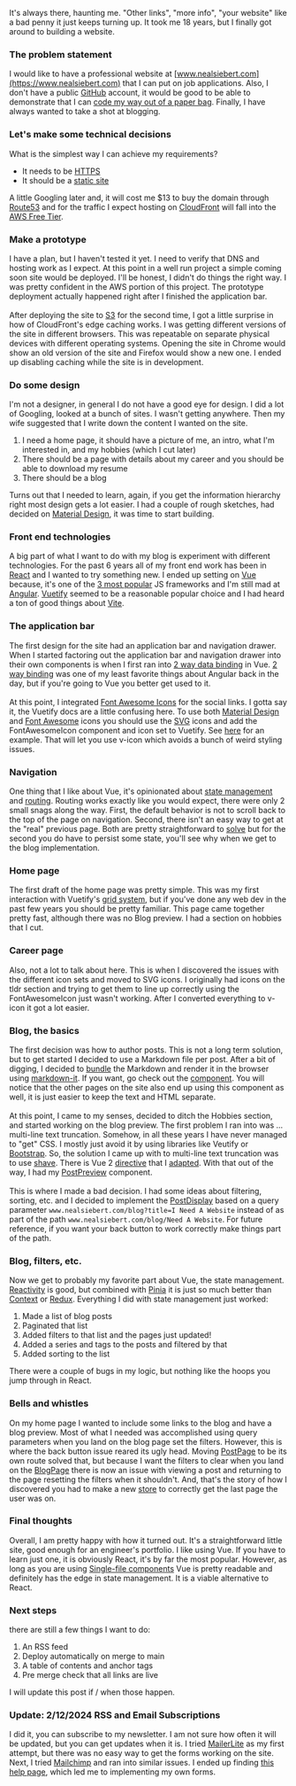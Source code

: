 It's always there, haunting me. "Other links", "more info", "your website" like a bad penny it just keeps turning up. It took me 18 years, but I finally got around to building a website.
### The problem statement
I would like to have a professional website at [www.nealsiebert.com](https://www.nealsiebert.com) that I can put on job applications. Also, I don't have a public [GitHub](https://github.com/nealsiebert/) account, it would be good to be able to demonstrate that I can [code my way out of a paper bag](https://github.com/nealsiebert/vue-site). Finally, I have always wanted to take a shot at blogging.
### Let's make some technical decisions
What is the simplest way I can achieve my requirements?
* It needs to be [HTTPS](https://en.wikipedia.org/wiki/HTTPS)
* It should be a [static site](https://en.wikipedia.org/wiki/Static_web_page)

A little Googling later and, it will cost me $13 to buy the domain through [Route53](https://docs.aws.amazon.com/Route53/latest/DeveloperGuide/domain-register.html) and for the traffic I expect hosting on [CloudFront](https://docs.aws.amazon.com/Route53/latest/DeveloperGuide/getting-started-cloudfront-overview.html) will fall into the [AWS Free Tier](https://aws.amazon.com/free/?all-free-tier.sort-by=item.additionalFields.SortRank&all-free-tier.sort-order=asc&awsf.Free%20Tier%20Types=*all&awsf.Free%20Tier%20Categories=*all).
### Make a prototype
I have a plan, but I haven't tested it yet. I need to verify that DNS and hosting work as I expect. At this point in a well run project a simple coming soon site would be deployed. I'll be honest, I didn't do things the right way. I was pretty confident in the AWS portion of this project. The prototype deployment actually happened right after I finished the application bar.\
\
After deploying the site to [S3](https://aws.amazon.com/s3/) for the second time, I got a little surprise in how of CloudFront's edge caching works. I was getting different versions of the site in different browsers. This was repeatable on separate physical devices with different operating systems. Opening the site in Chrome would show an old version of the site and Firefox would show a new one. I ended up disabling caching while the site is in development.
### Do some design
I'm not a designer, in general I do not have a good eye for design. I did a lot of Googling, looked at a bunch of sites. I wasn't getting anywhere. Then my wife suggested that I write down the content I wanted on the site.
1. I need a home page, it should have a picture of me, an intro, what I'm interested in, and my hobbies (which I cut later)
2. There should be a page with details about my career and you should be able to download my resume
3. There should be a blog

Turns out that I needed to learn, again, if you get the information hierarchy right most design gets a lot easier. I had a couple of rough sketches, had decided on [Material Design](https://m3.material.io/), it was time to start building.
### Front end technologies
A big part of what I want to do with my blog is experiment with different technologies. For the past 6 years all of my front end work has been in [React](https://react.dev/) and I wanted to try something new. I ended up setting on [Vue](https://vuejs.org/) because, it's one of the [3 most popular](https://npmtrends.com/@angular/core-vs-react-vs-svelte-vs-vue) JS frameworks and I'm still mad at [Angular](https://angular.io/). [Vuetify](https://vuetifyjs.com) seemed to be a reasonable popular choice and I had heard a ton of good things about [Vite](https://vitejs.dev/).
### The application bar
The first design for the site had an application bar and navigation drawer. When I started factoring out the application bar and navigation drawer into their own components is when I first ran into [2 way data binding](https://vuejs.org/api/built-in-directives.html#v-model) in Vue. [2 way binding](https://angular.io/guide/two-way-binding) was one of my least favorite things about Angular back in the day, but if you're going to Vue you better get used to it.\
\
At this point, I integrated [Font Awesome Icons](https://vuetifyjs.com/en/features/icon-fonts/) for the social links. I gotta say it, the Vuetify docs are a little confusing here. To use both [Material Design](https://fonts.google.com/icons) and [Font Awesome](https://fontawesome.com/search?o=r&m=free) icons you should use the [SVG](https://vuetifyjs.com/en/features/icon-fonts/#mdi-js-svg) icons and add the FontAwesomeIcon component and icon set to Vuetify. See [here](https://github.com/nealsiebert/vue-site/blob/da065288bddb11e23128419fc70b3c851c50ff49/src/main.ts#L71) for an example. That will let you use v-icon which avoids a bunch of weird styling issues.
### Navigation
One thing that I like about Vue, it's opinionated about [state management](https://vuejs.org/guide/scaling-up/state-management.html) and [routing](https://vuejs.org/guide/scaling-up/routing.html). Routing works exactly like you would expect, there were only 2 small snags along the way. First, the default behavior is not to scroll back to the top of the page on navigation. Second, there isn't an easy way to get at the "real" previous page. Both are pretty straightforward to [solve](hhttps://github.com/nealsiebert/vue-site/blob/da065288bddb11e23128419fc70b3c851c50ff49/src/main.ts#L40) but for the second you do have to persist some state, you'll see why when we get to the blog implementation.
### Home page
The first draft of the home page was pretty simple. This was my first interaction with Vuetify's [grid system](https://vuetifyjs.com/en/components/grids/), but if you've done any web dev in the past few years you should be pretty familiar. This page came together pretty fast, although there was no Blog preview. I had a section on hobbies that I cut.
### Career page
Also, not a lot to talk about here. This is when I discovered the issues with the different icon sets and moved to SVG icons. I originally had icons on the tldr section and trying to get them to line up correctly using the FontAwesomeIcon just wasn't working. After I converted everything to v-icon it got a lot easier.
### Blog, the basics
The first decision was how to author posts. This is not a long term solution, but to get started I decided to use a Markdown file per post. After a bit of digging, I decided to [bundle](https://vitejs.dev/guide/assets#importing-asset-as-string) the Markdown and render it in the browser using [markdown-it](https://github.com/markdown-it/markdown-it). If you want, go check out the [component](https://github.com/nealsiebert/vue-site/blob/da065288bddb11e23128419fc70b3c851c50ff49/src/RenderMarkdown.vue). You will notice that the other pages on the site also end up using this component as well, it is just easier to keep the text and HTML separate.\
\
At this point, I came to my senses, decided to ditch the Hobbies section, and started working on the blog preview. The first problem I ran into was ... multi-line text truncation. Somehow, in all these years I have never managed to "get" CSS. I mostly just avoid it by using libraries like Veutify or [Bootstrap](https://getbootstrap.com/). So, the solution I came up with to multi-line text truncation was to use [shave](https://github.com/yowainwright/shave). There is Vue 2 [directive](https://github.com/quantity-digital/vue-shave) that I [adapted](https://github.com/nealsiebert/vue-site/blob/da065288bddb11e23128419fc70b3c851c50ff49/src/shave.ts). With that out of the way, I had my [PostPreview](https://github.com/nealsiebert/vue-site/blob/da065288bddb11e23128419fc70b3c851c50ff49/src/PostsPreview.vue) component.\
\
This is where I made a bad decision. I had some ideas about filtering, sorting, etc. and I decided to implement the [PostDisplay](https://github.com/nealsiebert/vue-site/blob/da065288bddb11e23128419fc70b3c851c50ff49/src/PostPage/PostDisplay.vue) based on a query parameter `www.nealsiebert.com/blog?title=I Need A Website` instead of as part of the path `www.nealsiebert.com/blog/Need A Website`. For future reference, if you want your back button to work correctly make things part of the path.
### Blog, filters, etc.
Now we get to probably my favorite part about Vue, the state management. [Reactivity](https://vuejs.org/guide/essentials/reactivity-fundamentals) is good, but combined with [Pinia](https://pinia.vuejs.org/) it is just so much better than [Context](https://react.dev/reference/react/useContext) or [Redux](https://redux.jsorg/). Everything I did with state management just worked:
1. Made a list of blog posts
1. Paginated that list
1. Added filters to that list and the pages just updated!
1. Added a series and tags to the posts and filtered by that
1. Added sorting to the list

There were a couple of bugs in my logic, but nothing like the hoops you jump through in React.
### Bells and whistles
On my home page I wanted to include some links to the blog and have a blog preview. Most of what I needed was accomplished using query parameters when you land on the blog page set the filters. However, this is where the back button issue reared its ugly head. Moving [PostPage](https://github.com/nealsiebert/vue-site/blob/da065288bddb11e23128419fc70b3c851c50ff49/src/PostPage.vue) to be its own route solved that, but because I want the filters to clear when you land on the [BlogPage](https://github.com/nealsiebert/vue-site/blob/da065288bddb11e23128419fc70b3c851c50ff49/src/BlogPage.vue) there is now an issue with viewing a post and returning to the page resetting the filters when it shouldn't. And, that's the story of how I discovered you had to make a new [store](https://github.com/nealsiebert/vue-site/blob/da065288bddb11e23128419fc70b3c851c50ff49/src/store/pages.ts) to correctly get the last page the user was on.
### Final thoughts
Overall, I am pretty happy with how it turned out. It's a straightforward little site, good enough for an engineer's portfolio. I like using Vue. If you have to learn just one, it is obviously React, it's by far the most popular. However, as long as you are using [Single-file components](https://vuejs.org/guide/scaling-up/sfc.html) Vue is pretty readable and definitely has the edge in state management. It is a viable alternative to React.
### Next steps
there are still a few things I want to do:
1. An RSS feed
1. Deploy automatically on merge to main
1. A table of contents and anchor tags
1. Pre merge check that all links are live

I will update this post if / when those happen. 
### Update: 2/12/2024 RSS and Email Subscriptions
I did it, you can subscribe to my newsletter. I am not sure how often it will be updated, but you can get updates when it is. I tried [MailerLite](https://www.mailerlite.com/) as my first attempt, but there was no easy way to get the forms working on the site. Next, I tried [Mailchimp](https://mailchimp.com/) and ran into similar issues. I ended up finding [this help page](https://mailchimp.com/help/host-your-own-signup-forms/), which led me to implementing my own forms.